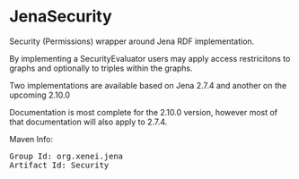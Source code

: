 JenaSecurity
============

Security (Permissions) wrapper around Jena RDF implementation.

By implementing a SecurityEvaluator users may apply access restricitons to graphs and optionally
to triples within the graphs.

Two implementations are available based on Jena 2.7.4 and another on the upcoming 2.10.0

Documentation is most complete for the 2.10.0 version, however most of that documentation will
also apply to 2.7.4.

Maven Info:
<pre>
Group Id: org.xenei.jena
Artifact Id: Security
</pre>


